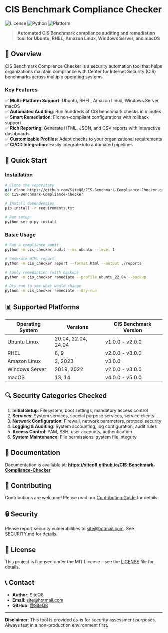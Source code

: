 # CIS Benchmark Compliance Checker

![License](https://img.shields.io/badge/license-MIT-blue.svg)
![Python](https://img.shields.io/badge/python-3.8%2B-blue.svg)
![Platform](https://img.shields.io/badge/platform-Linux%20%7C%20Windows%20%7C%20macOS-lightgrey.svg)

> **Automated CIS Benchmark compliance auditing and remediation tool for Ubuntu, RHEL, Amazon Linux, Windows Server, and macOS**

## 🎯 Overview

CIS Benchmark Compliance Checker is a security automation tool that helps organizations maintain compliance with Center for Internet Security (CIS) benchmarks across multiple operating systems.

### Key Features

✅ **Multi-Platform Support**: Ubuntu, RHEL, Amazon Linux, Windows Server, macOS  
✅ **Automated Auditing**: Run hundreds of CIS benchmark checks in minutes  
✅ **Smart Remediation**: Fix non-compliant configurations with rollback support  
✅ **Rich Reporting**: Generate HTML, JSON, and CSV reports with interactive dashboards  
✅ **Customizable Profiles**: Adapt checks to your organizational requirements  
✅ **CI/CD Integration**: Easily integrate into automated pipelines  

## 🚀 Quick Start

### Installation

```bash
# Clone the repository
git clone https://github.com/SiteQ8/CIS-Benchmark-Compliance-Checker.git
cd CIS-Benchmark-Compliance-Checker

# Install dependencies
pip install -r requirements.txt

# Run setup
python setup.py install
```

### Basic Usage

```bash
# Run a compliance audit
python -m cis_checker audit --os ubuntu --level 1

# Generate HTML report
python -m cis_checker report --format html --output ./reports

# Apply remediation (with backup)
python -m cis_checker remediate --profile ubuntu_22_04 --backup

# Dry run to see what would change
python -m cis_checker remediate --dry-run
```

## 📊 Supported Platforms

| Operating System | Versions | CIS Benchmark Version |
|-----------------|----------|----------------------|
| Ubuntu Linux | 20.04, 22.04, 24.04 | v1.0.0 - v2.0.0 |
| RHEL | 8, 9 | v2.0.0 - v3.0.0 |
| Amazon Linux | 2, 2023 | v3.0.0 |
| Windows Server | 2019, 2022 | v2.0.0 - v3.0.0 |
| macOS | 13, 14 | v4.0.0 - v5.0.0 |

## 🔍 Security Categories Checked

1. **Initial Setup**: Filesystem, boot settings, mandatory access control
2. **Services**: System services, special purpose services, service clients
3. **Network Configuration**: Firewall, network parameters, protocol security
4. **Logging & Auditing**: System accounting, log configuration, audit rules
5. **Access Control**: PAM, SSH, user accounts, authentication
6. **System Maintenance**: File permissions, system file integrity

## 📖 Documentation

Documentation is available at: **https://siteq8.github.io/CIS-Benchmark-Compliance-Checker**

## 🤝 Contributing

Contributions are welcome! Please read our [Contributing Guide](CONTRIBUTING.md) for details.

## 🔒 Security

Please report security vulnerabilities to site@hotmail.com. See [SECURITY.md](SECURITY.md) for details.

## 📄 License

This project is licensed under the MIT License - see the [LICENSE](LICENSE) file for details.

## 📞 Contact

- **Author**: SiteQ8
- **Email**: site@hotmail.com
- **GitHub**: [@SiteQ8](https://github.com/SiteQ8)

---

**Disclaimer**: This tool is provided as-is for security assessment purposes. Always test in a non-production environment first.
